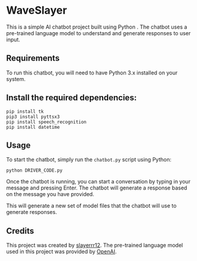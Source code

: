 # WaveSlayer

This is a simple AI chatbot project built using Python . The chatbot uses a pre-trained language model to understand and generate responses to user input.

## Requirements

To run this chatbot, you will need to have Python 3.x installed on your system. 



## Install the required dependencies:

```
pip install tk
pip3 install pyttsx3
pip install speech_recognition
pip install datetime

```


## Usage

To start the chatbot, simply run the `chatbot.py` script using Python:

```
python DRIVER_CODE.py
```

Once the chatbot is running, you can start a conversation by typing in your message and pressing Enter. The chatbot will generate a response based on the message you have provided.


This will generate a new set of model files that the chatbot will use to generate responses.

## Credits

This project was created by [slayerrr12](https://github.com/slayerrr12). The pre-trained language model used in this project was provided by [OpenAI](https://openai.com/).
